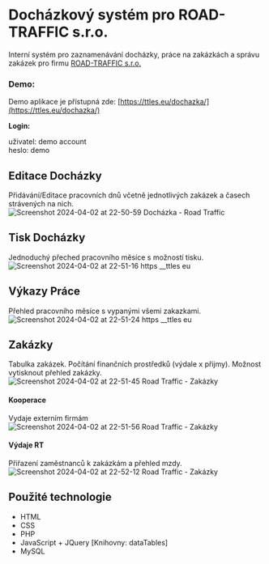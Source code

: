 # Docházkový systém pro ROAD-TRAFFIC s.r.o.

Interní systém pro zaznamenávání docházky, práce na zakázkách a správu zakázek pro firmu [ROAD-TRAFFIC s.r.o.](https://www.road-traffic.cz/)
### Demo:
Demo aplikace je přístupná zde: [https://ttles.eu/dochazka/](https://ttles.eu/dochazka/) 

**Login:** 

uživatel: demo account<br>
heslo: demo



## Editace Docházky
Přidávání/Editace pracovních dnů včetně jednotlivých zakázek a časech strávených na nich.
![Screenshot 2024-04-02 at 22-50-59 Docházka - Road Traffic](https://github.com/TTLES33/Dochazka-RoadTraffic/assets/73744077/65fd083d-e2b0-4e08-95c6-c2f746b73879)

## Tisk Docházky
Jednoduchý přeched pracovního měsíce s možností tisku.
![Screenshot 2024-04-02 at 22-51-16 https __ttles eu](https://github.com/TTLES33/Dochazka-RoadTraffic/assets/73744077/1ffc729e-208e-4d80-98d6-5a837afb0b5e)

## Výkazy Práce
Přehled pracovního měsíce s vypanými všemi zakazkami.
![Screenshot 2024-04-02 at 22-51-24 https __ttles eu](https://github.com/TTLES33/Dochazka-RoadTraffic/assets/73744077/173d36e3-c35e-47aa-a201-3ba82443224d)

## Zakázky
Tabulka zakázek. Počítání finančních prostředků (výdale x přijmy). Možnost vytisknout přehled zakázky.
![Screenshot 2024-04-02 at 22-51-45 Road Traffic - Zakázky](https://github.com/TTLES33/Dochazka-RoadTraffic/assets/73744077/ab475774-4cdd-4a77-8df6-8d718f80cde1)

#### Kooperace
Vydaje externím firmám<br>
![Screenshot 2024-04-02 at 22-51-56 Road Traffic - Zakázky](https://github.com/TTLES33/Dochazka-RoadTraffic/assets/73744077/088ff563-e65f-4b8c-90e3-f11c9cbd8d3f)

#### Výdaje RT
Přiřazení zaměstnanců k zakázkám a přehled mzdy.
![Screenshot 2024-04-02 at 22-52-12 Road Traffic - Zakázky](https://github.com/TTLES33/Dochazka-RoadTraffic/assets/73744077/9002e653-9332-41a3-ab07-e5089d4d7db9)

## Použité technologie

- HTML
- CSS
- PHP
- JavaScript + JQuery [Knihovny: dataTables]
- MySQL
